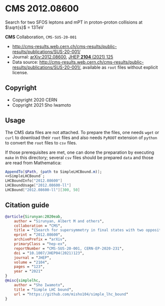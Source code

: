 # CMS 2012.08600

Search for two SFOS leptons and mPT in proton-proton collisions at $\sqrt{s}$ = 13TeV

**CMS** Collaboration, `CMS-SUS-20-001`

- <http://cms-results.web.cern.ch/cms-results/public-results/publications/SUS-20-001/>
- Journal:
  [arXiv:2012.08600](https://arxiv.org/abs/2012.08600),
  [JHEP **2104** (2021) 125](http://doi.org/10.1007/JHEP04(2021)123)
- Data source: <http://cms-results.web.cern.ch/cms-results/public-results/publications/SUS-20-001/>, available as `root` files without explicit license. 

## Copyright

- Copyright 2020 CERN
- Copyright 2021 Sho Iwamoto

## Usage

The CMS data files are not attached.
To prepare the files, one needs `wget` or `curl` to download their `root` files and also needs `PyROOT` extension of `python` to convert the `root` files to `csv` files.

If those prerequisites are met, one can done the preparation by executing `make` in this directory; several `csv` files should be prepared `data` and those are read from Mathematica:

```mathematica
AppendTo[$Path, (path to SimpleLHCBound.m)];
<<SimpleLHCBound`;
LHCBoundInfo["2012.08600"]
LHCBoundUsage["2012.08600-ll"]
LHCBound["2012.08600-ll"][300, 50]
```

## Citation guide

```bibtex
@article{Sirunyan:2020eab,
    author = "Sirunyan, Albert M and others",
    collaboration = "CMS",
    title = "{Search for supersymmetry in final states with two oppositely charged same-flavor leptons and missing transverse momentum in proton-proton collisions at $\sqrt{s} =$ 13 TeV}",
    eprint = "2012.08600",
    archivePrefix = "arXiv",
    primaryClass = "hep-ex",
    reportNumber = "CMS-SUS-20-001, CERN-EP-2020-231",
    doi = "10.1007/JHEP04(2021)123",
    journal = "JHEP",
    volume = "2104",
    pages = "123",
    year = "2021"
}
@misc{simplelhc,
    author = "Sho Iwamoto",
    title = "Simple LHC bound",
    url = "https://github.com/misho104/simple_lhc_bound"
}
```
